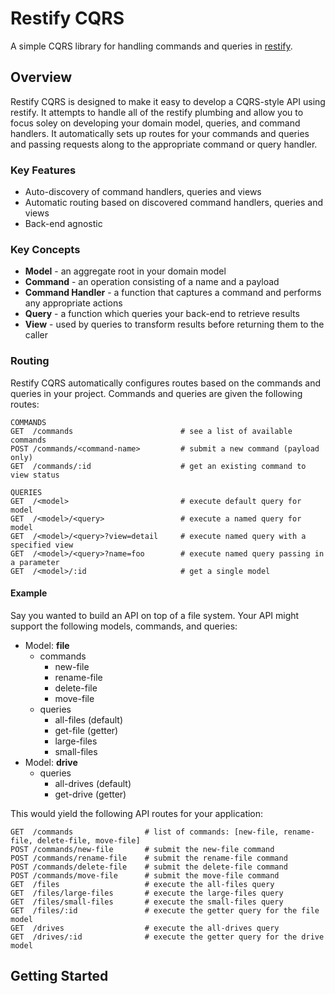 # Restify CQRS

A simple CQRS library for handling commands and queries in [restify](http://mcavage.me/node-restify).

## Overview

Restify CQRS is designed to make it easy to develop a CQRS-style API using restify.
It attempts to handle all of the restify plumbing and allow you to focus soley on
developing your domain model, queries, and command handlers.  It automatically sets
up routes for your commands and queries and passing requests along to the appropriate
command or query handler.

### Key Features

* Auto-discovery of command handlers, queries and views
* Automatic routing based on discovered command handlers, queries and views
* Back-end agnostic

### Key Concepts

* **Model** - an aggregate root in your domain model
* **Command** - an operation consisting of a name and a payload
* **Command Handler** - a function that captures a command and performs any appropriate actions
* **Query** - a function which queries your back-end to retrieve results
* **View** - used by queries to transform results before returning them to the caller

### Routing

Restify CQRS automatically configures routes based on the commands and queries in your
project.  Commands and queries are given the following routes:

```
COMMANDS
GET  /commands                        # see a list of available commands
POST /commands/<command-name>         # submit a new command (payload only)
GET  /commands/:id                    # get an existing command to view status

QUERIES
GET  /<model>                         # execute default query for model
GET  /<model>/<query>                 # execute a named query for model
GET  /<model>/<query>?view=detail     # execute named query with a specified view
GET  /<model>/<query>?name=foo        # execute named query passing in a parameter
GET  /<model>/:id                     # get a single model
```

#### Example

Say you wanted to build an API on top of a file system.  Your API might support the
following models, commands, and queries:

* Model: **file**
    * commands
        * new-file
        * rename-file
        * delete-file
        * move-file
    * queries
        * all-files (default)
        * get-file (getter)
        * large-files
        * small-files
* Model: **drive**
    * queries
        * all-drives (default)
        * get-drive (getter)

This would yield the following API routes for your application:

```
GET  /commands                # list of commands: [new-file, rename-file, delete-file, move-file]
POST /commands/new-file       # submit the new-file command
POST /commands/rename-file    # submit the rename-file command
POST /commands/delete-file    # submit the delete-file command
POST /commands/move-file      # submit the move-file command
GET  /files                   # execute the all-files query
GET  /files/large-files       # execute the large-files query
GET  /files/small-files       # execute the small-files query
GET  /files/:id               # execute the getter query for the file model
GET  /drives                  # execute the all-drives query
GET  /drives/:id              # execute the getter query for the drive model
```

## Getting Started


